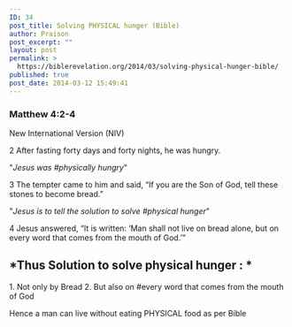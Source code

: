 ```yaml
---
ID: 34
post_title: Solving PHYSICAL hunger (Bible)
author: Praison
post_excerpt: ""
layout: post
permalink: >
  https://biblerevelation.org/2014/03/solving-physical-hunger-bible/
published: true
post_date: 2014-03-12 15:49:41
---
```

<h3>
Matthew 4:2-4</h3>
New International Version (NIV)

2 After fasting forty days and forty nights, he was hungry.

"*Jesus was #physically hungry*"

3 The tempter came to him and said, “If you are the Son of God, tell these stones to become bread.”

"*Jesus is to tell the solution to solve #physical hunger*"

4 Jesus answered, “It is written: ‘Man shall not live on bread alone, but on every word that comes from the mouth of God.’”
<h2>*Thus Solution to solve physical hunger : *</h2>
1. Not only by Bread
2. But also on #every word that comes from the mouth of God

Hence a man can live without eating PHYSICAL food as per Bible